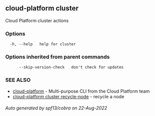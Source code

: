 ## cloud-platform cluster

Cloud Platform cluster actions

### Options

```
  -h, --help   help for cluster
```

### Options inherited from parent commands

```
      --skip-version-check   don't check for updates
```

### SEE ALSO

* [cloud-platform](cloud-platform.md)	 - Multi-purpose CLI from the Cloud Platform team
* [cloud-platform cluster recycle-node](cloud-platform_cluster_recycle-node.md)	 - recycle a node

###### Auto generated by spf13/cobra on 22-Aug-2022
